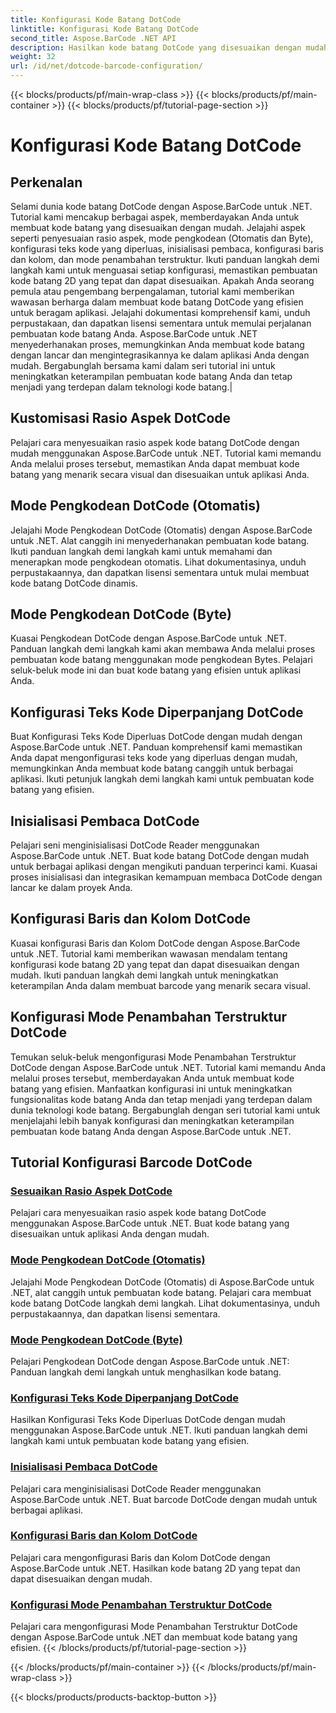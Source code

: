 ```yaml
---
title: Konfigurasi Kode Batang DotCode
linktitle: Konfigurasi Kode Batang DotCode
second_title: Aspose.BarCode .NET API
description: Hasilkan kode batang DotCode yang disesuaikan dengan mudah menggunakan Aspose.BarCode .NET. Pelajari rasio aspek, mode pengkodean, teks kode yang diperluas, dan inisialisasi pembaca.
weight: 32
url: /id/net/dotcode-barcode-configuration/
---
```


{{< blocks/products/pf/main-wrap-class >}}
{{< blocks/products/pf/main-container >}}
{{< blocks/products/pf/tutorial-page-section >}}

# Konfigurasi Kode Batang DotCode


## Perkenalan
Selami dunia kode batang DotCode dengan Aspose.BarCode untuk .NET. Tutorial kami mencakup berbagai aspek, memberdayakan Anda untuk membuat kode batang yang disesuaikan dengan mudah. Jelajahi aspek seperti penyesuaian rasio aspek, mode pengkodean (Otomatis dan Byte), konfigurasi teks kode yang diperluas, inisialisasi pembaca, konfigurasi baris dan kolom, dan mode penambahan terstruktur. Ikuti panduan langkah demi langkah kami untuk menguasai setiap konfigurasi, memastikan pembuatan kode batang 2D yang tepat dan dapat disesuaikan. Apakah Anda seorang pemula atau pengembang berpengalaman, tutorial kami memberikan wawasan berharga dalam membuat kode batang DotCode yang efisien untuk beragam aplikasi. Jelajahi dokumentasi komprehensif kami, unduh perpustakaan, dan dapatkan lisensi sementara untuk memulai perjalanan pembuatan kode batang Anda. Aspose.BarCode untuk .NET menyederhanakan proses, memungkinkan Anda membuat kode batang dengan lancar dan mengintegrasikannya ke dalam aplikasi Anda dengan mudah. Bergabunglah bersama kami dalam seri tutorial ini untuk meningkatkan keterampilan pembuatan kode batang Anda dan tetap menjadi yang terdepan dalam teknologi kode batang.|

## Kustomisasi Rasio Aspek DotCode
Pelajari cara menyesuaikan rasio aspek kode batang DotCode dengan mudah menggunakan Aspose.BarCode untuk .NET. Tutorial kami memandu Anda melalui proses tersebut, memastikan Anda dapat membuat kode batang yang menarik secara visual dan disesuaikan untuk aplikasi Anda.

## Mode Pengkodean DotCode (Otomatis)
Jelajahi Mode Pengkodean DotCode (Otomatis) dengan Aspose.BarCode untuk .NET. Alat canggih ini menyederhanakan pembuatan kode batang. Ikuti panduan langkah demi langkah kami untuk memahami dan menerapkan mode pengkodean otomatis. Lihat dokumentasinya, unduh perpustakaannya, dan dapatkan lisensi sementara untuk mulai membuat kode batang DotCode dinamis.

## Mode Pengkodean DotCode (Byte)
Kuasai Pengkodean DotCode dengan Aspose.BarCode untuk .NET. Panduan langkah demi langkah kami akan membawa Anda melalui proses pembuatan kode batang menggunakan mode pengkodean Bytes. Pelajari seluk-beluk mode ini dan buat kode batang yang efisien untuk aplikasi Anda.

## Konfigurasi Teks Kode Diperpanjang DotCode
Buat Konfigurasi Teks Kode Diperluas DotCode dengan mudah dengan Aspose.BarCode untuk .NET. Panduan komprehensif kami memastikan Anda dapat mengonfigurasi teks kode yang diperluas dengan mudah, memungkinkan Anda membuat kode batang canggih untuk berbagai aplikasi. Ikuti petunjuk langkah demi langkah kami untuk pembuatan kode batang yang efisien.

## Inisialisasi Pembaca DotCode
Pelajari seni menginisialisasi DotCode Reader menggunakan Aspose.BarCode untuk .NET. Buat kode batang DotCode dengan mudah untuk berbagai aplikasi dengan mengikuti panduan terperinci kami. Kuasai proses inisialisasi dan integrasikan kemampuan membaca DotCode dengan lancar ke dalam proyek Anda.

## Konfigurasi Baris dan Kolom DotCode
Kuasai konfigurasi Baris dan Kolom DotCode dengan Aspose.BarCode untuk .NET. Tutorial kami memberikan wawasan mendalam tentang konfigurasi kode batang 2D yang tepat dan dapat disesuaikan dengan mudah. Ikuti panduan langkah demi langkah untuk meningkatkan keterampilan Anda dalam membuat barcode yang menarik secara visual.

## Konfigurasi Mode Penambahan Terstruktur DotCode

Temukan seluk-beluk mengonfigurasi Mode Penambahan Terstruktur DotCode dengan Aspose.BarCode untuk .NET. Tutorial kami memandu Anda melalui proses tersebut, memberdayakan Anda untuk membuat kode batang yang efisien. Manfaatkan konfigurasi ini untuk meningkatkan fungsionalitas kode batang Anda dan tetap menjadi yang terdepan dalam dunia teknologi kode batang. Bergabunglah dengan seri tutorial kami untuk menjelajahi lebih banyak konfigurasi dan meningkatkan keterampilan pembuatan kode batang Anda dengan Aspose.BarCode untuk .NET.

## Tutorial Konfigurasi Barcode DotCode
### [Sesuaikan Rasio Aspek DotCode](./dotcode-aspect-ratio-customization/)
Pelajari cara menyesuaikan rasio aspek kode batang DotCode menggunakan Aspose.BarCode untuk .NET. Buat kode batang yang disesuaikan untuk aplikasi Anda dengan mudah.
### [Mode Pengkodean DotCode (Otomatis)](./dotcode-encoding-mode-auto/)
Jelajahi Mode Pengkodean DotCode (Otomatis) di Aspose.BarCode untuk .NET, alat canggih untuk pembuatan kode batang. Pelajari cara membuat kode batang DotCode langkah demi langkah. Lihat dokumentasinya, unduh perpustakaannya, dan dapatkan lisensi sementara.
### [Mode Pengkodean DotCode (Byte)](./dotcode-encoding-mode-bytes/)
Pelajari Pengkodean DotCode dengan Aspose.BarCode untuk .NET: Panduan langkah demi langkah untuk menghasilkan kode batang.
### [Konfigurasi Teks Kode Diperpanjang DotCode](./dotcode-extended-code-text-configuration/)
Hasilkan Konfigurasi Teks Kode Diperluas DotCode dengan mudah menggunakan Aspose.BarCode untuk .NET. Ikuti panduan langkah demi langkah kami untuk pembuatan kode batang yang efisien.
### [Inisialisasi Pembaca DotCode](./dotcode-reader-initialization/)
Pelajari cara menginisialisasi DotCode Reader menggunakan Aspose.BarCode untuk .NET. Buat barcode DotCode dengan mudah untuk berbagai aplikasi.
### [Konfigurasi Baris dan Kolom DotCode](./dotcode-rows-columns-configuration/)
Pelajari cara mengonfigurasi Baris dan Kolom DotCode dengan Aspose.BarCode untuk .NET. Hasilkan kode batang 2D yang tepat dan dapat disesuaikan dengan mudah.
### [Konfigurasi Mode Penambahan Terstruktur DotCode](./dotcode-structured-append-mode-configuration/)
Pelajari cara mengonfigurasi Mode Penambahan Terstruktur DotCode dengan Aspose.BarCode untuk .NET dan membuat kode batang yang efisien.
{{< /blocks/products/pf/tutorial-page-section >}}

{{< /blocks/products/pf/main-container >}}
{{< /blocks/products/pf/main-wrap-class >}}

{{< blocks/products/products-backtop-button >}}
